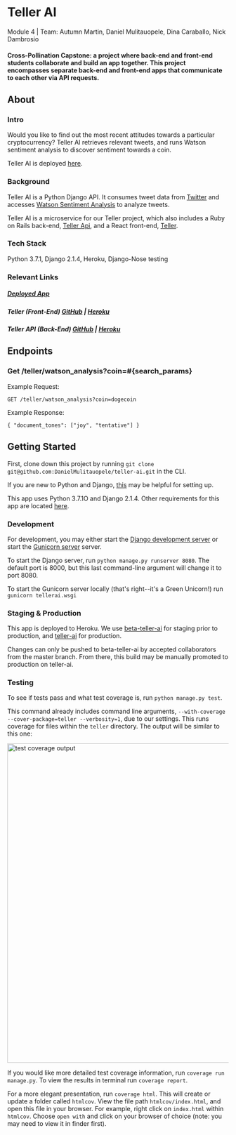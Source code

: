 # Teller AI
Module 4 | Team: Autumn Martin, Daniel Mulitauopele, Dina Caraballo, Nick Dambrosio
#### Cross-Pollination Capstone: a project where back-end and front-end students collaborate and build an app together. This project encompasses separate back-end and front-end apps that communicate to each other via API requests.

## About
### Intro
Would you like to find out the most recent attitudes towards a particular cryptocurrency? Teller AI retrieves relevant tweets, and runs Watson sentiment analysis to discover sentiment towards a coin.

Teller AI is deployed [here](https://teller-ai.herokuapp.com/).

### Background
Teller AI is a Python Django API. It consumes tweet data from [Twitter](https://developer.twitter.com/en/docs.html) and accesses [Watson Sentiment Analysis](https://console.bluemix.net/docs/services/tone-analyzer/index.html#about) to analyze tweets.

Teller AI is a microservice for our Teller project, which also includes a Ruby on Rails back-end, [Teller Api](https://teller-api.herokuapp.com/), and a React front-end, [Teller](https://teller.netlify.com/).

### Tech Stack
Python 3.7.1, Django 2.1.4, Heroku, Django-Nose testing

### Relevant Links
##### [Deployed App](https://teller-ai.herokuapp.com/)

##### Teller (Front-End) [GitHub](https://github.com/DanielMulitauopele/teller) | [Heroku](https://teller.netlify.com/)

##### Teller API (Back-End) [GitHub](https://github.com/DanielMulitauopele/teller-api) | [Heroku](https://teller-api.herokuapp.com/)

## Endpoints

### Get **/teller/watson_analysis?coin=#{search_params}**

Example Request:
```
GET /teller/watson_analysis?coin=dogecoin
```

Example Response:
```
{ "document_tones": ["joy", "tentative"] }
```

## Getting Started

First, clone down this project by running `git clone git@github.com:DanielMulitauopele/teller-ai.git` in the CLI.

If you are new to Python and Django, [this](https://realpython.com/django-setup/) may be helpful for setting up.

This app uses Python 3.7.1O and Django 2.1.4. Other requirements for this app are located [here](https://github.com/DanielMulitauopele/teller-ai/blob/master/requirements.txt).

### Development
For development, you may either start the [Django development server](https://docs.djangoproject.com/en/2.1/intro/tutorial01/) or start the [Gunicorn server](https://github.com/benoitc/gunicorn) server.

To start the Django server, run `python manage.py runserver 8080`. The default port is 8000, but this last command-line argument will change it to port 8080.

To start the Gunicorn server locally (that's right--it's a Green Unicorn!) run `gunicorn tellerai.wsgi`

### Staging & Production
This app is deployed to Heroku. We use [beta-teller-ai](https://beta-teller-ai.herokuapp.com/) for staging prior to production, and [teller-ai](https://teller-ai.herokuapp.com/) for production.

Changes can only be pushed to beta-teller-ai by accepted collaborators from the master branch. From there, this build may be manually promoted to production on teller-ai.

### Testing
To see if tests pass and what test coverage is, run `python manage.py test`.

This command already includes command line arguments, `--with-coverage --cover-package=teller --verbosity=1`, due to our settings. This runs coverage for files within the `teller` directory. The output will be similar to this one:

<img width="728" alt="test coverage output" src="https://user-images.githubusercontent.com/36902512/50577839-5a4ec500-0dee-11e9-899d-97b7dc6dab2e.png">

If you would like more detailed test coverage information, run `coverage run manage.py`. To view the results in terminal run `coverage report`.

For a more elegant presentation, run `coverage html`. This will create or update a folder called `htmlcov`. View the file path `htmlcov/index.html`, and open this file in your browser. For example, right click on `index.html` within `htmlcov`. Choose `open with` and click on your browser of choice (note: you may need to view it in finder first).
